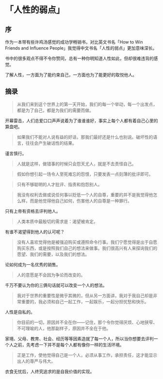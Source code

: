 # 「人性的弱点」

## 序
作为一本带有些许鸡汤感觉的成功学畅销书，对比英文书名「How to Win Friends and Influence People」我觉得中文书名「人性的弱点」更加意味深长。  

书中的很多观点不得不令你赞同，总有一种你明知道人性如此，但却很难违背的感觉。  

了解人性，一方面为了能约束自己，一方面也为了能更好的取悦他人。

## 摘录
> 从我们来到这个世界上的第一天开始，我们的每一个举动，每一个出发点，都是为了自己，都是为我们的需要而做。

开幕雷击，人们总爱口口声声说着为了谁谁谁好，事实上每个人都有着自己心里的算盘吧。

> 如果我们不能对人说有益的好话，那我们最好还是什么也别说。破坏性的语言，往往会产生破话性的结果。

谨言慎行。

> 人就是这样，做错事的时候只会怨天尤人，就是不去责怪自己。

> 假如你想引起一场令人至死难忘的怨恨，只要发表一点刻薄的批评即可。

> 只有不够聪明的人才批评、指责和抱怨别人。

> 我没有权利去做或说任何事以贬低一个人的自尊，重要的并不是我觉得他怎么样，而是他觉得他自己如何，伤害他人的自尊是一种罪行。

只有上帝有资格去评判他人。

> 人类本质中最殷切的需求是：渴望被肯定。

有谁不渴望得到他人的认可呢？

> 没有人喜欢觉得他是被强迫购买或遵照命令行事。我们宁愿觉得是出于自愿购买东西，或是按照我们自己的想法来做事。我们很高兴有人来探询我们的愿望、我们的需要，以及我们的想法。

论如何成为一名优秀的销售。

> 人的意愿是不会因为争论而改变的。

千万不要认为你的三俩句话就可以改变一个人的想法。

> 我对于世界的重要性是微乎其微的，但从另一方面讲，我对于我自己却是非常重要的，我必须和自己一起工作，一起娱乐，一起分担忧愁和快乐。  

人性是自私的。

> 你目前的一切，原因并不全在你——记住，那个令你觉得厌烦、心地狭窄、不可理喻的人，他那副样子，原因并不全在于他。

家境、父母、教育、社会、经历等等因素造就了每一个人，所以当你想要去评判一个人之前，先考虑一下并不是每个人都有像你一样的生活环境。

> 正是工作，使他觉得自己是一个人，必须从事工作，承担责任，这才能显示出人的尊严与伟大。

衣食无忧后，人终究追求的是自我价值的实现。